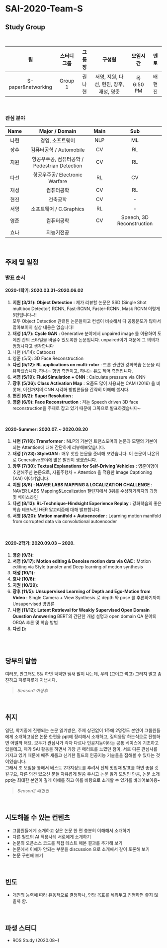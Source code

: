 # SAI-2020-Team-S

## Study Group

<br>

|    팀    | 스터디그룹 | 그룹장 | 구성원 | 모임시간 |   멘토  |
|:--------:|:---------:|:------:|:------:|:--------:|:------:|
| S-paper&networking   |   Group 1 |   권나현 | 서영, 지원, 다선, 현진, 장후, 재성, 영준  |  목 6:50 PM  | 배현진 |

<br>

### 관심 분야

|    Name  | Major / Domain    | Main |    Sub   |
|:--------:|:-----------------:|:----:|:---------:|
| 나현     | 경영, 소프트웨어         | NLP  | ML |
| 장후     | 컴퓨터공학 / Automobile | CV  | RL |
| 지원     | 항공우주공, 컴퓨터공학 / Pedestrian Detection     | CV  | RL |
| 다선     | 항공우주공/ Electronic Warfare | RL  | CV |
| 재성     | 컴퓨터공학          | CV  | RL |
| 현진     | 건축공학          | CV  |  - |
| 서영     | 소프트웨어 / C.Graphics  | RL  |  - |
| 영준     | 컴퓨터공학         | CV  | Speech, 3D Reconstruction |
| 효나     | 지능기전공         |   |  |

<br>

## 주제 및 일정

### 발표 순서 <br>

#### 2020-1학기: 2020.03.31~2020.06.02

1. **지원 (3/31): Object Detection** : 제가 리뷰할 논문은 SSD (Single Shot multibox Detector) RCNN, Fast-RCNN, Faster-RCNN, Mask RCNN 이렇게 5편입니다~!! <br> 
  모두 Object Detection 관련된 논문들이고 컨셉이 비슷해서 다 공통분모가 많아서 많아보이지 실상 내용은 없습니다!
2. **재성 (4/7): Cycle GAN** : Generative 분야에서 unpaired image 를 이용하여 도메인 간의 스타일을 바꿀수 있도록한 논문입니다. unpaired이기 때문에 그 의의가 엄청나다고 생각합니다
3. 나현 (4/14): Catboost
4. 영준 (5/5): 3D Face Reconstruction
5. **다선 (5/12): RL applications on multi-rotor** : 드론 관련한 강화학습 논문을 리뷰하겠습니다. 하나는 항법 측면이고, 하나는 유도 제어 측면입니다.
6. **서영 (5/19): Fluid Simulation + CNN** : Calculate pressure via CNN 
7. **장후 (5/26): Class Activation Map** : 요즘도 많이 사용되는 CAM (2016) 을 비롯해, 이전까지의 CNN 시각화 방법론들을 간략히 이해해 봅시다.
8. **현진 (6/2): Super Resolution** :
9. **영준 (6/9): Face Reconstruction** : 저는 Speech driven 3D face reconstruction을 주제로 잡고 있기 때문에 그쪽으로 발표하겠습니다~

<br>

#### 2020-Summer: 2020.07. ~ 2020.08.20

1. **나현 (7/16): Transformer** : NLP의 기본인 트랜스포머의 논문과 모델의 기본이 되는 Attention에 대해 간단하게 리뷰해보았습니다.
2. **재성 (7/23): StyleGAN** : 매우 핫한 논문을 준비해 보았습니다. 이 논문이 나온뒤로 Generative분야에 많은 발전이 생겼습니다. 
3. **장후 (7/30): Textual Explanations for Self-Driving Vehicles** : 영준이형이 추천해주신 논문으로, 자율주행차 + Attention 을 적용한 Image Captioning (XAI) 이야기입니다.
4. **지원 (8/6) : NAVER LABS MAPPING & LOCALIZATION CHALLENGE** : NAVER LABS Mapping&Localization 챌린지에서 3위를 수상하기까지의 과정 및 베이스라인 
5. **다선 (8/13): RL-Technique-Hindsight Experience Replay** : 강화학습의 좋은 학습 테크닉인 HER 알고리즘에 대해 발표합니다.
6. **서영 (8/20): Motion manifold + Autoencoder** : Learning motion manifold from corrupted data via convolutional autoencoder

<br>

#### 2020-2학기: 2020.09.03 ~ 2020.

1. **영준 (9/3):**
2. **서영 (9/17): Motion editing & Denoise motion data via CAE** : Motion editing via Style transfer and Deep learning of motion synthesis
3. **재성 (10/1):**
4. **효나 (10/8):**
5. **지원 (10/29):**
6. **장후 (11/5): Unsupervised Learning of Depth and Ego-Motion from Video** : Single Camera + View Synthesis 로 depth 와 pose 를 추론하기까지 Unsupervised 방법론
7. **나현 (11/12): Latent Retrieval for Weakly Supervised Open Domain Question Answering** BERT의 간단한 개념 설명과 open domain QA 분야의 ORQA 추론 및 학습 방법 
8. **다선 ():**

<br>
<br>


## 당부의 말씀

여러분, 안그래도 S팀 하면 팍팍한 냄새 많이 나는데, 우리 (고이고 썩고) 그러지 말고 좀 친하고 파릇파릇게 지냅시다. <br>

> *Season1 이장후*

<br>

## 취지

일단, 학기중에 진행되는 논문 읽기방은, 주제 상관없이 1주에 2명정도 본인이 그룹원들에게 소개하고싶은 논문 한편을 ppt에 정리해서 소개하고, 질의응답 하는식으로 진행하면 어떨까 해요. 모두가 관심사가 각자 다르나 인공지능이라는 공통 베이스에 기초하고 있을테고, 제가 SAI 활동을 하면서 가장 큰 메리트를 느꼈던 점이, 서로 다른 관심사를 가지고 있기 때문에 매주 새롭고 신기한 필드의 인공지능 기술들을 접해볼 수 있다는 것이였습니다. <br>
그래서 조 모임을 통해서 베스트 2가지정도를 추려서 전체 밋업때 발표를 하면 좋을 것 같구요, 다른 의견 있으신 분들 자유롭게 말씀 주시고 논문 읽기 모임인 만큼, 논문 소개 ppt는 최대한 본인이 깊게 이해를 하고 이를 바탕으로 소개할 수 있기를 바래어보아용~  <br>

> *Season2 배현진*

<br>

## 시도해볼 수 있는 컨텐츠

- 그룹원들에게 소개하고 싶은 논문 한 편 충분히 이해해서 소개하기
- 다른 필드의 AI 적용사례 서로에게 소개하기
- 논문의 오픈소스 코드를 직접 테스트 해본 결과를 추가해 보기
- 논문에서 이해가 안되는 부분을 discussion 으로 소개해서 같이 토론해 보기
- 논문 구현해 보기

<br>

## 빈도

- 개인의 능력에 따라 유동적으로 결정하나, 인당 목표를 세워두고 진행하면 좋지 않을까 함.

<br>

## 파생 스터디

- ROS Study (2020.08~)
